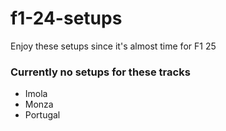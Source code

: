 # f1-24-setups

Enjoy these setups since it's almost time for F1 25

### Currently no setups for these tracks
- Imola
- Monza
- Portugal
